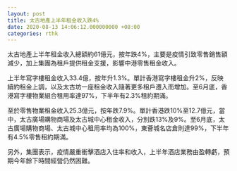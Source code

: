 ```yaml
---
layout: post
title: 太古地產上半年租金收入跌4%
date: 2020-08-13 14:06:12.000000000 +08:00
categories: rthk
---
```


太古地產上半年租金收入總額約61億元，按年跌4%，主要是疫情引致零售銷售額減少，加上集團為租戶提供租金支援，影響中港零售租金收入。

上半年寫字樓租金收入33.4億，按年升1.3%。單計香港寫字樓租金升2%，反映續約租金上調，以及太古坊一座租金收入隨著更多租戶遷入而增加。至6月底，香港寫字樓物業組合租用率達97%，下半年有2.3%租約期滿。

至於零售物業租金收入25.3億元，按年跌7.9%。單計香港跌10%至12.7億元，當中，太古廣場購物商場及太古城中心租金收入，分別跌13%及9%。至6月底，太古廣場購物商場、太古城中心租用率均為100%，東薈城名店倉則達99%，下半年有4.5%零售租約期滿。

另外，集團表示，疫情嚴重衝擊酒店入住率和收入，上半年酒店業務由盈轉虧，預期今年餘下時間經營仍然困難。
